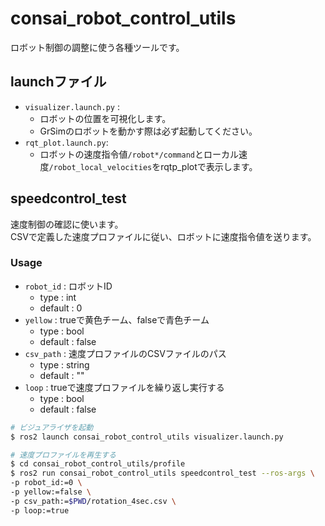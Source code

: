 # consai_robot_control_utils

ロボット制御の調整に使う各種ツールです。

## launchファイル

- `visualizer.launch.py` : 
  - ロボットの位置を可視化します。
  - GrSimのロボットを動かす際は必ず起動してください。
- `rqt_plot.launch.py`:
  - ロボットの速度指令値`/robot*/command`とローカル速度`/robot_local_velocities`をrqtp_plotで表示します。

## speedcontrol_test

速度制御の確認に使います。  
CSVで定義した速度プロファイルに従い、ロボットに速度指令値を送ります。

### Usage

- `robot_id` : ロボットID
  - type : int
  - default : 0
- `yellow` : trueで黄色チーム、falseで青色チーム
  - type : bool
  - default : false
- `csv_path` : 速度プロファイルのCSVファイルのパス
  - type : string
  - default : ""
- `loop` : trueで速度プロファイルを繰り返し実行する
  - type : bool
  - default : false

```sh
# ビジュアライザを起動
$ ros2 launch consai_robot_control_utils visualizer.launch.py

# 速度プロファイルを再生する
$ cd consai_robot_control_utils/profile
$ ros2 run consai_robot_control_utils speedcontrol_test --ros-args \
-p robot_id:=0 \
-p yellow:=false \
-p csv_path:=$PWD/rotation_4sec.csv \
-p loop:=true
```
